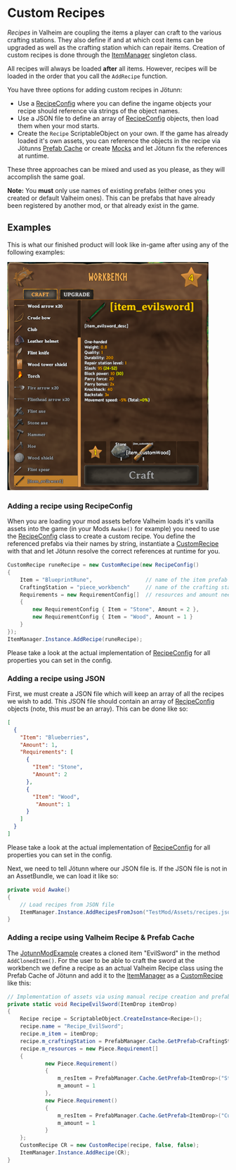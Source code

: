 ﻿# Custom Recipes
_Recipes_ in Valheim are coupling the items a player can craft to the various crafting stations. They also define if and at which cost items can be upgraded as well as the crafting station which can repair items. Creation of custom recipes is done through the [ItemManager](xref:Jotunn.Managers.ItemManager) singleton class.

All recipes will always be loaded **after** all items. However, recipes will be loaded in the order that you call the `AddRecipe` function.

You have three options for adding custom recipes in Jötunn:
- Use a [RecipeConfig](xref:Jotunn.Configs.RecipeConfig) where you can define the ingame objects your recipe should reference via strings of the object names.
- Use a JSON file to define an array of [RecipeConfig](xref:Jotunn.Configs.RecipeConfig) objects, then load them when your mod starts.
- Create the `Recipe` ScriptableObject on your own. If the game has already loaded it's own assets, you can reference the objects in the recipe via Jötunns [Prefab Cache](xref:Jotunn.Managers.PrefabManager.Cache) or create [Mocks](asset-mocking.md) and let Jötunn fix the references at runtime.

These three approaches can be mixed and used as you please, as they will accomplish the same goal.

**Note:** You **must** only use names of existing prefabs (either ones you created or default Valheim ones). This can be prefabs that have already been registered by another mod, or that already exist in the game.

## Examples
This is what our finished product will look like in-game after using any of the following examples:

![Custom Resource Recipe](../../images/data/customResourceRecipe.png)

### Adding a recipe using RecipeConfig

When you are loading your mod assets before Valheim loads it's vanilla assets into the game (in your Mods `Awake()` for example) you need to use the [RecipeConfig](xref:Jotunn.Configs.RecipeConfig) class to create a custom recipe. You define the referenced prefabs via their names by string, instantiate a [CustomRecipe](xref:Jotunn.Entities.CustomRecipe) with that and let Jötunn resolve the correct references at runtime for you.

```cs
CustomRecipe runeRecipe = new CustomRecipe(new RecipeConfig()
{
    Item = "BlueprintRune",                 // name of the item prefab to be crafted
    CraftingStation = "piece_workbench"     // name of the crafting station prefab where the item can be crafted
    Requirements = new RequirementConfig[]  // resources and amount needed for it to be crafted
    {
        new RequirementConfig { Item = "Stone", Amount = 2 },  
        new RequirementConfig { Item = "Wood", Amount = 1 }
    }
});
ItemManager.Instance.AddRecipe(runeRecipe);
```

Please take a look at the actual implementation of [RecipeConfig](xref:Jotunn.Configs.RecipeConfig) for all properties you can set in the config.

### Adding a recipe using JSON
First, we must create a JSON file which will keep an array of all the recipes we wish to add. This JSON file should contain an array of [RecipeConfig](xref:Jotunn.Configs.RecipeConfig) objects (note, this _must_ be an array). This can be done like so:
```json
[
  {
    "Item": "Blueberries",
    "Amount": 1,
    "Requirements": [
      {
        "Item": "Stone",
        "Amount": 2
      },
      {
        "Item": "Wood",
         "Amount": 1
      }
    ]
  }
]
```
Please take a look at the actual implementation of [RecipeConfig](xref:Jotunn.Configs.RecipeConfig) for all properties you can set in the config.

Next, we need to tell Jötunn where our JSON file is. If the JSON file is not in an AssetBundle, we can load it like so:

```cs
private void Awake()
{
    // Load recipes from JSON file
    ItemManager.Instance.AddRecipesFromJson("TestMod/Assets/recipes.json");
}
```

### Adding a recipe using Valheim Recipe & Prefab Cache

The [JotunnModExample](https://github.com/Valheim-Modding/JotunnModExample) creates a cloned item "EvilSword" in the method `AddClonedItem()`. For the user to be able to craft the sword at the workbench we define a recipe as an actual Valheim Recipe class using the Prefab Cache of Jötunn and add it to the [ItemManager](xref:Jotunn.Managers.ItemManager) as a [CustomRecipe](xref:Jotunn.Entities.CustomRecipe) like this:

```cs
// Implementation of assets via using manual recipe creation and prefab cache's
private static void RecipeEvilSword(ItemDrop itemDrop)
{
    Recipe recipe = ScriptableObject.CreateInstance<Recipe>();
    recipe.name = "Recipe_EvilSword";
    recipe.m_item = itemDrop;
    recipe.m_craftingStation = PrefabManager.Cache.GetPrefab<CraftingStation>("piece_workbench");
    recipe.m_resources = new Piece.Requirement[]
    {
            new Piece.Requirement()
            {
                m_resItem = PrefabManager.Cache.GetPrefab<ItemDrop>("Stone"),
                m_amount = 1
            },
            new Piece.Requirement()
            {
                m_resItem = PrefabManager.Cache.GetPrefab<ItemDrop>("CustomWood"),
                m_amount = 1
            }
    };
    CustomRecipe CR = new CustomRecipe(recipe, false, false);
    ItemManager.Instance.AddRecipe(CR);
}
```